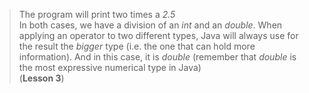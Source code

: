 > The program will print two times a _2.5_  
> In both cases, we have a division of an _int_ and an _double_. When applying an operator to two different types, Java will always use for the result the _bigger_ type (i.e. the one that can hold more information). And in this case, it is _double_ (remember that _double_ is the most expressive numerical type in Java)  
> (**Lesson 3**)